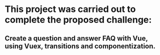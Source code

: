 # This project was carried out to complete the proposed challenge:

## Create a question and answer FAQ with Vue, using Vuex, transitions and componentization.
